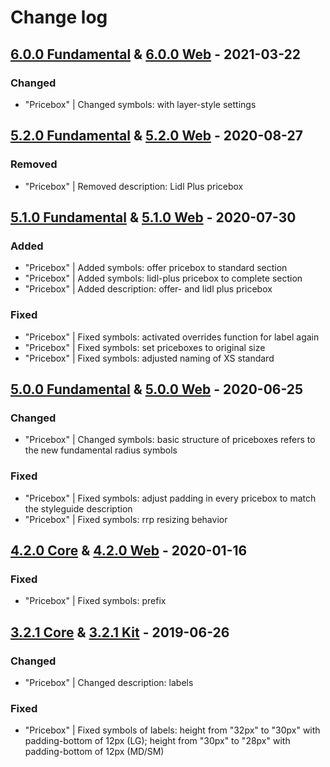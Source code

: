 # Change log

## [6.0.0 Fundamental](https://github.com/cake-hub/lidl-sketch/tree/v6.0.0) & [6.0.0 Web](https://github.com/cake-hub/lidl-web-sketch/tree/v6.0.0) - 2021-03-22

### Changed

* "Pricebox" | Changed symbols: with layer-style settings


## [5.2.0 Fundamental](https://github.com/cake-hub/lidl-sketch/tree/v5.2.0) & [5.2.0 Web](https://github.com/cake-hub/lidl-web-sketch/tree/v5.2.0) - 2020-08-27

### Removed

* "Pricebox" | Removed description: Lidl Plus pricebox


## [5.1.0 Fundamental](https://github.com/cake-hub/lidl-sketch/tree/v5.1.0) & [5.1.0 Web](https://github.com/cake-hub/lidl-web-sketch/tree/v5.1.0) - 2020-07-30

### Added

* "Pricebox" | Added symbols: offer pricebox to standard section
* "Pricebox" | Added symbols: lidl-plus pricebox to complete section
* "Pricebox" | Added description: offer- and lidl plus pricebox

### Fixed

* "Pricebox" | Fixed symbols: activated overrides function for label again
* "Pricebox" | Fixed symbols: set priceboxes to original size
* "Pricebox" | Fixed symbols: adjusted naming of XS standard


## [5.0.0 Fundamental](https://github.com/cake-hub/lidl-sketch/tree/v5.0.0) & [5.0.0 Web](https://github.com/cake-hub/lidl-web-sketch/tree/v5.0.0) - 2020-06-25

### Changed

* "Pricebox" | Changed symbols: basic structure of priceboxes refers to the new fundamental radius symbols

### Fixed

* "Pricebox" | Fixed symbols: adjust padding in every pricebox to match the styleguide description
* "Pricebox" | Fixed symbols: rrp resizing behavior

## [4.2.0 Core](https://www.secrz.de/bitbucket/projects/UXCAKE/repos/lidl-cake-ui-core/browse?at=refs%2Ftags%2Fv4.2.0) & [4.2.0 Web](https://www.secrz.de/bitbucket/projects/UXCAKE/repos/lidl-cake-ui-web/browse?at=refs%2Ftags%2Fv4.2.0) - 2020-01-16

### Fixed

* "Pricebox" | Fixed symbols: prefix


## [3.2.1 Core](https://www.secrz.de/bitbucket/projects/UXCAKE/repos/lidl-cake-ui-core/browse?at=refs%2Ftags%2Fv3.2.1) & [3.2.1 Kit](https://www.secrz.de/bitbucket/projects/UXCAKE/repos/lidl-cake-ui-web/browse?at=refs%2Ftags%2Fv3.2.1) - 2019-06-26

### Changed

* "Pricebox" | Changed description: labels

### Fixed

* "Pricebox" | Fixed symbols of labels: height from "32px" to "30px" with padding-bottom of 12px (LG); height from "30px" to "28px" with padding-bottom of 12px (MD/SM)
